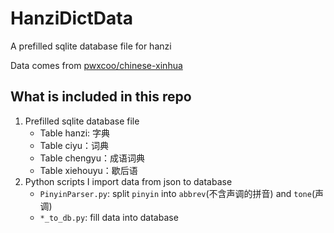 # HanziDictData

A prefilled sqlite database file for hanzi

Data comes from [pwxcoo/chinese-xinhua](https://github.com/pwxcoo/chinese-xinhua)

## What is included in this repo

1. Prefilled sqlite database file
    - Table hanzi: 字典
    - Table ciyu：词典
    - Table chengyu：成语词典
    - Table xiehouyu：歇后语
2. Python scripts I import data from json to database
    - `PinyinParser.py`: split `pinyin` into `abbrev`(不含声调的拼音) and `tone`(声调)
    - `*_to_db.py`: fill data into database
